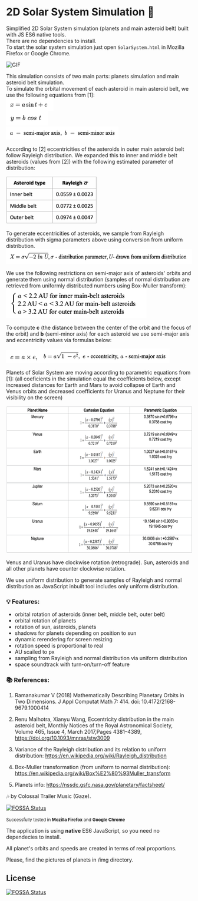 # 2D Solar System Simulation :milky_way:

Simplified 2D Solar System simulation (planets and main asteroid belt) built with JS ES6 native tools.    
There are no dependencies to install.  
To start the solar system simulation just open `SolarSystem.html` in Mozilla Firefox or Google Chrome.  

![GIF](./img/solar-system.gif)

This simulation consists of two main parts: planets simulation and main asteroid belt simulation.  
To simulate the orbital movement of each asteroid in main asteroid belt, we use the following equations from [1]:    
<img src="./img/formulas/x_asteroids.png" height="35" style="vertical-align:middle">  
<img src="./img/formulas/y_asteroids.png" height="40">  
<img src="./img/formulas/abbriv.png" height="35">  

According to [2] eccentricities of the asteroids in outer main asteroid belt follow Rayleigh distribution. We expanded this to inner and middle belt asteroids (values from [2]) with the following estimated parameter of distribution:  

<img src="./img/formulas/rayleigh_sigma.png" height="130"> 

To generate eccentricities of asteroids, we sample from Rayleigh distribution with sigma parameters above using conversion from uniform distribution.  
<img src="./img/formulas/Rayleigh.png" height="40">

We use the following restrictions on semi-major axis of asteroids' orbits and generate them using normal distribution (samples of normal distribution are retrieved from uniformly distributed numbers using Box-Muller transform):   
<img src="./img/formulas/semi_major_asteroids.png" height="80">  

To compute **c** (the distance between the center of the orbit and the focus of the orbit) and **b** (semi-minor axis) for each asteroid we use semi-major axis and eccentricity values via formulas below:

<img src="./img/formulas/a_c_formula.png" height="35"><img src="./img/formulas/b_formula.png" height="40">

Planets of Solar System are moving according to parametric equations from [1]:
(all coeficients in the simulation equal the coefficients below, except increased distances for Earth and Mars to avoid collapse of Earth and Venus orbits and decreased coefficients for Uranus and Neptune for their visibility on the screen) 

<img src="./img/formulas/planets_orbits.png" height="400">  

Venus and Uranus have clockwise rotation (retrograde).
Sun, asteroids and all other planets have counter clockwise rotation.

We use uniform distribution to generate samples of Rayleigh and normal distribution as JavaScript inbuilt tool includes only uniform distribution.

### :bulb: Features:
- orbital rotation of asteroids (inner belt, middle belt, outer belt)
- orbital rotation of planets
- rotation of sun, asteroids, planets
- shadows for planets depending on position to sun
- dynamic rerendering for screen resizing 
- rotation speed is proportional to real
- AU scailed to px
- sampling from Rayleigh and normal distribution via uniform distribution
- space soundtrack with turn-on/turn-off feature

### :books: References:

1.  Ramanakumar V (2018) Mathematically Describing Planetary Orbits in Two Dimensions. J Appl Computat Math 7: 414. doi: 10.4172/2168-
9679.1000414

2. Renu Malhotra, Xianyu Wang, Eccentricity distribution in the main asteroid belt, Monthly Notices of the Royal Astronomical Society, Volume 465, Issue 4, March 2017,Pages 4381–4389, https://doi.org/10.1093/mnras/stw3009

3. Variance of the Rayleigh distribution and its relation to uniform distribution: 
https://en.wikipedia.org/wiki/Rayleigh_distribution

4. Box-Muller transformation (from uniform to normal distribution):
https://en.wikipedia.org/wiki/Box%E2%80%93Muller_transform

5. Planets info: https://nssdc.gsfc.nasa.gov/planetary/factsheet/

:notes: by Colossal Trailer Music (Gaze).

[![FOSSA Status](https://app.fossa.io/api/projects/git%2Bgithub.com%2Fhirocsingh%2F2D-solar-system-model.svg?type=shield)](https://app.fossa.io/projects/git%2Bgithub.com%2Fhirocsingh%2F2D-solar-system-model?ref=badge_shield)

<small>Successfully tested in <b>Mozilla Firefox</b> and <b>Google Chrome</b></small>

The application is using <b>native</b> ES6 JavaScript, so you need no dependecies to install.

All planet's orbits and speeds are created in terms of real proportions.

Please, find the pictures of planets in /img directory. 

## License
[![FOSSA Status](https://app.fossa.io/api/projects/git%2Bgithub.com%2Fhirocsingh%2F2D-solar-system-model.svg?type=large)](https://app.fossa.io/projects/git%2Bgithub.com%2Fhirocsingh%2F2D-solar-system-model?ref=badge_large)